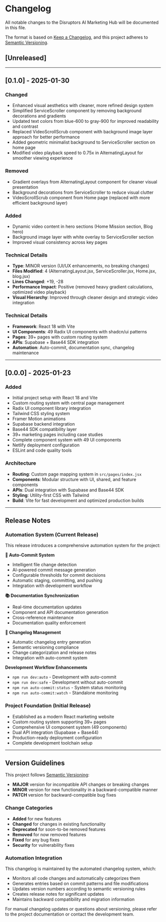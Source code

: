 # Changelog

All notable changes to the Disruptors AI Marketing Hub will be documented in this file.

The format is based on [Keep a Changelog](https://keepachangelog.com/en/1.0.0/),
and this project adheres to [Semantic Versioning](https://semver.org/spec/v2.0.0.html).

## [Unreleased]

---

## [0.1.0] - 2025-01-30

### Changed
- Enhanced visual aesthetics with cleaner, more refined design system
- Simplified ServiceScroller component by removing background decorations and gradients
- Updated text colors from blue-600 to gray-900 for improved readability and contrast
- Replaced VideoScrollScrub component with background image layer approach for better performance
- Added geometric minimalist background to ServiceScroller section on home page
- Modified video playback speed to 0.75x in AlternatingLayout for smoother viewing experience

### Removed
- Gradient overlays from AlternatingLayout component for cleaner visual presentation
- Background decorations from ServiceScroller to reduce visual clutter
- VideoScrollScrub component from Home page (replaced with more efficient background layer)

### Added
- Dynamic video content in hero sections (Home Mission section, Blog hero)
- Background image layer with white overlay to ServiceScroller section
- Improved visual consistency across key pages

### Technical Details
- **Type**: MINOR version (UI/UX enhancements, no breaking changes)
- **Files Modified**: 4 (AlternatingLayout.jsx, ServiceScroller.jsx, Home.jsx, blog.jsx)
- **Lines Changed**: +19, -28
- **Performance Impact**: Positive (removed heavy gradient calculations, optimized video playback)
- **Visual Hierarchy**: Improved through cleaner design and strategic video integration

### Technical Details
- **Framework**: React 18 with Vite
- **UI Components**: 49 Radix UI components with shadcn/ui patterns
- **Pages**: 39+ pages with custom routing system
- **APIs**: Supabase + Base44 SDK integration
- **Automation**: Auto-commit, documentation sync, changelog maintenance

---

## [0.0.0] - 2025-01-23

### Added
- Initial project setup with React 18 and Vite
- Custom routing system with central page management
- Radix UI component library integration
- Tailwind CSS styling system
- Framer Motion animations
- Supabase backend integration
- Base44 SDK compatibility layer
- 39+ marketing pages including case studies
- Complete component system with 49 UI components
- Netlify deployment configuration
- ESLint and code quality tools

### Architecture
- **Routing**: Custom page mapping system in `src/pages/index.jsx`
- **Components**: Modular structure with UI, shared, and feature components
- **APIs**: Dual integration with Supabase and Base44 SDK
- **Styling**: Utility-first CSS with Tailwind
- **Build**: Vite for fast development and optimized production builds

---

## Release Notes

### Automation System (Current Release)
This release introduces a comprehensive automation system for the project:

**🤖 Auto-Commit System**
- Intelligent file change detection
- AI-powered commit message generation
- Configurable thresholds for commit decisions
- Automatic staging, committing, and pushing
- Integration with development workflow

**📚 Documentation Synchronization**
- Real-time documentation updates
- Component and API documentation generation
- Cross-reference maintenance
- Documentation quality enforcement

**📝 Changelog Management**
- Automatic changelog entry generation
- Semantic versioning compliance
- Change categorization and release notes
- Integration with auto-commit system

**Development Workflow Enhancements**
- `npm run dev:auto` - Development with auto-commit
- `npm run dev:safe` - Development without auto-commit
- `npm run auto-commit:status` - System status monitoring
- `npm run auto-commit:watch` - Standalone monitoring

### Project Foundation (Initial Release)
- Established as a modern React marketing website
- Custom routing system supporting 39+ pages
- Comprehensive UI component system (49 components)
- Dual API integration (Supabase + Base44)
- Production-ready deployment configuration
- Complete development toolchain setup

---

## Version Guidelines

This project follows [Semantic Versioning](https://semver.org/):

- **MAJOR** version for incompatible API changes or breaking changes
- **MINOR** version for new functionality in a backward-compatible manner
- **PATCH** version for backward-compatible bug fixes

### Change Categories

- **Added** for new features
- **Changed** for changes in existing functionality
- **Deprecated** for soon-to-be removed features
- **Removed** for now removed features
- **Fixed** for any bug fixes
- **Security** for vulnerability fixes

### Automation Integration

This changelog is maintained by the automated changelog system, which:
- Monitors all code changes and automatically categorizes them
- Generates entries based on commit patterns and file modifications
- Updates version numbers according to semantic versioning rules
- Creates release notes for significant updates
- Maintains backward compatibility and migration information

For manual changelog updates or questions about versioning, please refer to the project documentation or contact the development team.